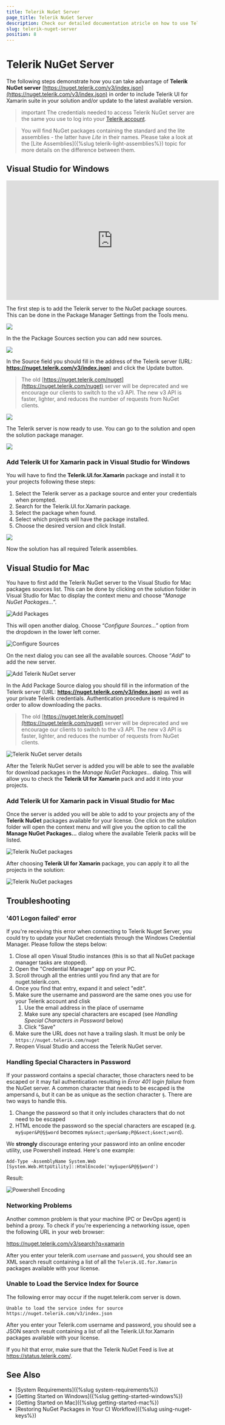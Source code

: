 ```yaml
---
title: Telerik NuGet Server
page_title: Telerik NuGet Server
description: Check our detailed documentation atricle on how to use Telerik UI for Xamarin NuGet packages.
slug: telerik-nuget-server
position: 8
---
```


# Telerik NuGet Server

The following steps demonstrate how you can take advantage of **Telerik NuGet server** [https://nuget.telerik.com/v3/index.json](https://nuget.telerik.com/v3/index.json) in order to include Telerik UI for Xamarin suite in your solution and/or update to the latest available version.

>important The credentials needed to access Telerik NuGet server are the same you use to log into your [Telerik account](https://www.telerik.com/account).

>You will find NuGet packages containing the standard and the lite assemblies - the latter have *Lite* in their names. Please take a look at the [Lite Assemblies]({%slug telerik-light-assemblies%}) topic for more details on the difference between them.

## Visual Studio for Windows

<iframe width="560" height="315" src="https://www.youtube.com/embed/c3m_BLMXNDk" frameborder="0" allow="accelerometer; autoplay; encrypted-media; gyroscope; picture-in-picture" allowfullscreen></iframe>

The first step is to add the Telerik server to the NuGet package sources. This can be done in the Package Manager Settings from the Tools menu.

![](images/nuget-server/nuget-vs-pm-settings.png)

In the the Package Sources section you can add new sources.

![](images/nuget-server/nuget-vs-add-source.png)

In the Source field you should fill in the address of the Telerik server (URL: **https://nuget.telerik.com/v3/index.json**) and click the Update button.

> The old [https://nuget.telerik.com/nuget](https://nuget.telerik.com/nuget) server will be deprecated and we encourage our clients to switch to the v3 API. The new v3 API is faster, lighter, and reduces the number of requests from NuGet clients.

![](images/nuget-server/nuget-vs-telerik-server.png)

The Telerik server is now ready to use. You can go to the solution and open the solution package manager.

![](images/nuget-server/nuget-vs-manage-packages.png)

### Add Telerik UI for Xamarin pack in Visual Studio for Windows

You will have to find the **Telerik.UI.for.Xamarin** package and install it to your projects following these steps:

1. Select the Telerik server as a package source and enter your credentials when prompted.
1. Search for the Telerik.UI.for.Xamarin package.
1. Select the package when found.
1. Select which projects will have the package installed.
1. Choose the desired version and click Install.
 
![](images/nuget-server/nuget-vs-add-packages.png)

Now the solution has all required Telerik assemblies.

## Visual Studio for Mac

You have to first add the Telerik NuGet server to the Visual Studio for Mac packages sources list. This can be done by clicking on the solution folder in Visual Studio for Mac to display the context menu and choose “*Manage NuGet Packages…*”.

![Add Packages](images/getting-started-add-packages-menu.png "Add Packages")

This will open another dialog. Choose “*Configure Sources…*” option from the dropdown in the lower left corner.

![Configure Sources](images/getting-started-configure-sources.png "Configure Sources")

On the next dialog you can see all the available sources. Choose “*Add*” to add the new server.

![Add Telerik NuGet server](images/getting-started-add-package-source.png "Add Telerik NuGet server")

In the Add Package Source dialog you should fill in the information of the Telerik server (URL: **https://nuget.telerik.com/v3/index.json**) as well as your private Telerik credentials. Authentication procedure is required in order to allow downloading the packs.

> The old [https://nuget.telerik.com/nuget](https://nuget.telerik.com/nuget) server will be deprecated and we encourage our clients to switch to the v3 API. The new v3 API is faster, lighter, and reduces the number of requests from NuGet clients.

![Telerik NuGet server details](images/getting-started-add-telerk-server.png "Telerik NuGet server details")

After the Telerik NuGet server is added you will be able to see the available for download packages in the *Manage NuGet Packages...* dialog. This will allow you to check the **Telerik UI for Xamarin** pack and add it into your projects.

### Add Telerik UI for Xamarin pack in Visual Studio for Mac

Once the server is added you will be able to add to your projects any of the **Telerik NuGet** packages available for your license. One click on the solution folder will open the context menu and will give you the option to call the **Manage NuGet Packages...** dialog where the available Telerik packs will be listed.

![Telerik NuGet packages](images/getting-started-add-packages-dialog.png "Telerik NuGet packages")

After choosing **Telerik UI for Xamarin** package, you can apply it to all the projects in the solution:

![Telerik NuGet packages](images/getting-started-add-packages-dialog-all.png)

## Troubleshooting

### '401 Logon failed' error

If you're receiving this error when connecting to Telerik Nuget Server, you could try to update your NuGet credentials through the Windows Credential Manager. Please follow the steps below:

1. Close all open Visual Studio instances (this is so that all NuGet package manager tasks are stopped).
2. Open the "Credential Manager" app on your PC.
3. Scroll through all the entries until you find any that are for nuget.telerik.com.
4. Once you find that entry, expand it and select "edit".
5. Make sure the username and password are the same ones you use for your Telerik account and clisk
    1. Use the email address in the place of username
    2. Make sure any special characters are escaped (see *Handling Special Characters in Password* below)
    3. Click "Save" 
6. Make sure the URL does not have a trailing slash. It must be only be `https://nuget.telerik.com/nuget`
7. Reopen Visual Studio and access the Telerik NuGet server. 

### Handling Special Characters in Password

If your password contains a special character, those characters need to be escaped or it may fail authentication resulting in *Error 401 login failure* from the NuGet server. A common character that needs to be escaped is the ampersand `&`, but it can be as unique as the section character `§`. There are two ways to handle this.

1. Change the password so that it only includes characters that do not need to be escaped
2. HTML encode the password so the special characters are escaped (e.g. `my§uper&P@§§word` becomes `my&sect;uper&amp;P@&sect;&sect;word`).

We **strongly** discourage entering your password into an online encoder utility, use Powershell instead. Here's one example:

	Add-Type -AssemblyName System.Web
	[System.Web.HttpUtility]::HtmlEncode('my§uper&P@§§word')

Result:

![Powershell Encoding](https://user-images.githubusercontent.com/3520532/93901989-13d98200-fcc5-11ea-9d36-0eaee4272453.png)

### Networking Problems

Another common problem is that your machine (PC or DevOps agent) is behind a proxy. To check if you're experiencing a networking issue, open the following URL in your web browser:

https://nuget.telerik.com/v3/search?q=xamarin

After you enter your telerik.com `username` and `password`, you should see an XML search result containing a list of all the `Telerik.UI.for.Xamarin` packages available with your license.

### Unable to Load the Service Index for Source

The following error may occur if the nuget.telerik.com server is down.

`Unable to load the service index for source https://nuget.telerik.com/v3/index.json`

After you enter your Telerik.com username and password, you should see a JSON search result containing a list of all the Telerik.UI.for.Xamarin packages available with your license.

If you hit that error, make sure that the Telerik NuGet Feed is live at https://status.telerik.com/.

## See Also
- [System Requirements]({%slug system-requirements%})
- [Getting Started on Windows]({%slug getting-started-windows%})
- [Getting Started on Mac]({%slug getting-started-mac%})
- [Restoring NuGet Packages in Your CI Workflow]({%slug using-nuget-keys%})
